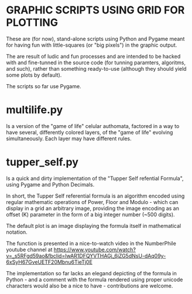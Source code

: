 GRAPHIC SCRIPTS USING GRID FOR PLOTTING
=======================================

These are (for now), stand-alone scripts using
Python and Pygame meant for having fun with little-squares
(or "big pixels") in the graphic output.


The are result of ludic and fun processes and are intended
to be hacked with and fine-tunned in the source code
(for tunning paramters, algoritms, and such), rather
than something ready-to-use (although they should
yield some plots by default).

The scripts so far use Pygame.


multilife.py
==============


Is a version of the "game of life" celular
authomata, factored in a way to have several,
differently colored layers, of the "game of life"
evolving simultaneously. Each layer may have
different rules.


tupper_self.py
=================

Is  a quick and dirty implementation of the
"Tupper Self refential Formula", using Pygame and
Python Decimals.

In short, the Tupper Self referential formula is an
algorithm encoded using regular mathematic operations
of Power, Floor and Modulo - which can display in a
grid an arbitrary image, providing the image encoding
as an offset (K) parameter in the form of a big
integer number (~500 digits).

The default plot is an image displaying the formula itself
in mathematical notation.

The function is presented in a nice-to-watch video in the NumberPhile
youtube channel at
https://www.youtube.com/watch?v=_s5RFgd59ao&fbclid=IwAR1DFQYVTHAGj_6jZG5dNsU-dAq09y-6xSyH67GveUETF20Mbnu6TieTj0E


The implementation so far lacks an elegand depicting of the formula
in Python - and a comment with the formula rendered using proper
unicode characters would also be a nice to have - contributions
are welcome.

